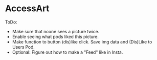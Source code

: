 # AccessArt

ToDo:
- Make sure that noone sees a picture twice. 
- Enable seeing what pods liked this picture. 
- Make function to button (dis)like click. Save img data and (Dis)Like to Users Pod.  
- Optional: Figure out how to make a "Feed" like in Insta.  
